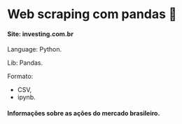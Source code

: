 # Web scraping com pandas 🐼

<h4> Site: investing.com.br </h4>
<p> Language: Python. </p>
<p> Lib: Pandas. </p>
<p> Formato: </p>

- CSV,
- ipynb.

<h4> Informações sobre as ações do mercado brasileiro. </h4> 
